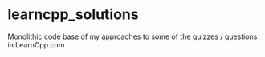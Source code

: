 # learncpp_solutions
Monolithic code base of my approaches to some of the quizzes / questions in LearnCpp.com
